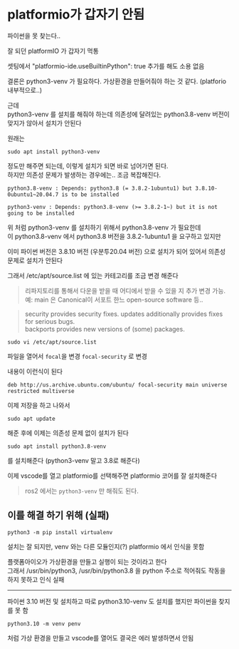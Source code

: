 # platformio가 갑자기 안됨
파이썬을 못 찾는다.. 

잘 되던 platformIO 가 갑자기 먹통   

셋팅에서 "platformio-ide.useBuiltinPython": true 추가를 해도 소용 없음   

결론은 python3-venv 가 필요하다. 가상환경을 만들어줘야 하는 것 같다. (platforio 내부적으로..)  

근데   
python3-venv 를 설치를 해줘야 하는데 의존성에 달려있는 python3.8-venv 버전이 맞지가 않아서 설치가 안된다  

원래는 
```
sudo apt install python3-venv
```
정도만 해주면 되는데, 이렇게 설치가 되면 바로 넘어가면 된다.  
하지만 의존성 문제가 발생하는 경우에는.. 조금 복잡해진다. 

```
python3.8-venv : Depends: python3.8 (= 3.8.2-1ubuntu1) but 3.8.10-0ubuntu1~20.04.7 is to be installed

python3-venv : Depends: python3.8-venv (>= 3.8.2-1~) but it is not going to be installed
```

위 처럼 python3-venv 를 설치하기 위해서 python3.8-venv 가 필요한데   
이 python3.8-venv 에서 python3.8 버전을 3.8.2-1ubuntu1 을 요구하고 있지만  

이미 파이썬 버전은 3.8.10 버전 (우분투20.04 버전) 으로 설치가 되어 있어서 의존성 문제로 설치가 안된다   

그래서 /etc/apt/source.list 에 있는 카테고리를 조금 변경 해준다   
> 리파지토리를 통해서 다운을 받을 때 어디에서 받을 수 있을 지 추가 변경 가능. 
예: main 은 Canonical이 서포트 한느 open-source software  등..

> security provides security fixes. updates additionally provides fixes for serious bugs.   
backports provides new versions of (some) packages. 


```
sudo vi /etc/apt/source.list
```
파일을 열어서 `focal`을 변경  `focal-security` 로 변경

내용이 이런식이 된다 
```
deb http://us.archive.ubuntu.com/ubuntu/ focal-security main universe restricted multiverse
```

이제 저장을 하고 나와서 
```
sudo apt update
```
해준 후에 이제는 의존성 문제 없이 설치가 된다 

```
sudo apt install python3.8-venv
```
를 설치해준다 (python3-venv 말고 3.8로 해준다)

이제 vscode를 열고 platformio를 선택해주면 platformio 코어를 잘 설치해준다   

> ros2 에서는 `python3-venv` 만 해줘도 된다.

## 이를 해결 하기 위해 (실패)
```
python3 -m pip install virtualenv
```
설치는 잘 되지만, venv 와는 다른 모듈인지(?) platformio 에서 인식을 못함

플랫폼아이오가 가상환경을 만들고 실행이 되는 것이라고 한다  
그래서 /usr/bin/python3, /usr/bin/python3.8 을 python 주소로 적어줘도 작동을 하지 못하고 인식 실패



___

파이썬 3.10 버전 및 설치하고 따로 python3.10-venv 도 설치를 했지만 파이썬을 찾지를 못 함   

```
python3.10 -m venv penv 
```
처럼 가상 환경을 만들고 vscode를 열어도 결국은 에러 발생하면서 안됨   


